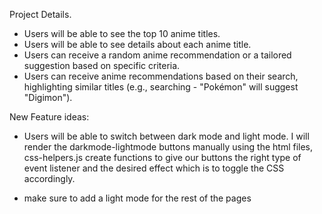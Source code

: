 Project Details.

- Users will be able to see the top 10 anime titles.
- Users will be able to see details about each anime title.
- Users can receive a random anime recommendation or a tailored suggestion based on specific criteria.
- Users can receive anime recommendations based on their search, highlighting similar titles (e.g., searching - "Pokémon" will suggest "Digimon").

New Feature ideas:

- Users will be able to switch between dark mode and light mode.
  I will render the darkmode-lightmode buttons manually using the html files, css-helpers.js create functions to give our buttons the right type of event listener and the desired effect which is to toggle the CSS accordingly.

- make sure to add a light mode for the rest of the pages
